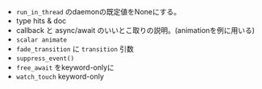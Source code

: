 - `run_in_thread` のdaemonの既定値をNoneにする。
- type hits & doc
- callback と async/await のいいとこ取りの説明。(animationを例に用いる)
- `scalar animate`
- `fade_transition` に `transition` 引数
- `suppress_event()`
- `free_await` をkeyword-onlyに
- `watch_touch` keyword-only

